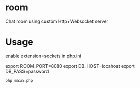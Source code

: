 # room

Chat room using custom Http+Websocket server

# Usage

enable extension=sockets in php.ini

export ROOM_PORT=8080
export DB_HOST=locahost
export DB_PASS=password

`php main.php`

